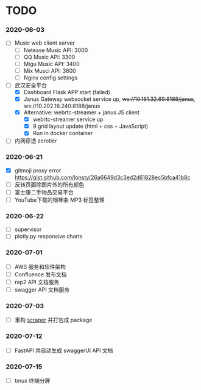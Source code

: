 # TODO

###  2020-06-03

- [ ] Music web client server
	- [ ] Netease Music API: 3000
	- [ ] QQ Music API: 3300
	- [ ] Migu Music API: 3400
	- [ ] Mix Musci API: 3600
	- [ ] Nginx config settings

- [ ] 武汉安全平台
	- [x] Dashboard Flask APP start (failed)
	- [x] Janus Gateway websocket service up, ~~ws://10.161.32.69:8188/janus~~, ws://10.202.16.240:8188/janus
	- [x] Alternative: webrtc-streamer + janus JS client
		- [x] webrtc-streamer service up
		- [x] 9 grid layout update (html + css + JavaScript)
		- [x] Run in docker container
- [ ] 内网穿透 zerotier
<!--stackedit_data:
eyJoaXN0b3J5IjpbMTExMTkxMjA5NCwtMTkzODM4NDAxMV19
-->

### 2020-06-21

- [x] gitmoji proxy error https://gist.github.com/lonsty/26a6649d3c3ed2d61828ec5bfca41b8c
- [ ] 反转页面除图片外的所有颜色
- [ ] 富士康二手物品交易平台
- [ ] YouTube下载的钢琴曲 MP3 标签整理

### 2020-06-22

- [ ] supervisor
- [ ] plotly.py responsive charts

### 2020-07-01

- [ ] AWS 服务和软件架构
- [ ] Confluence 发布文档
- [ ] rap2 API 文档服务
- [ ] swagger API 文档服务

### 2020-07-03

- [ ] 重构 [scraper](https://github.com/lonsty/scraper) 并打包成 package

### 2020-07-12

- [ ] FastAPI 并自动生成 swaggerUI API 文档


### 2020-07-15

- [ ] tmux 终端分屏
